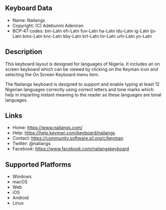 Keyboard Data
-------------

* Name:           Nailangs
* Copyright:      (C) Adebunmi Adeniran
* BCP-47 codes:   bin-Latn efi-Latn fuv-Latn ha-Latn idu-Latn ig-Latn ijs-Latn bms-Latn knc-Latn kby-Latn krt-Latn tiv-Latn urh-Latn yo-Latn

Description
-----------

This keyboard layout is designed for languages of Nigeria. It includes
an on screen keyboard which can be viewed by clicking on the Keyman icon
and selecting the On Screen Keyboard menu item.

The Nailangs keyboard is designed to support and enable typing at least 12
Nigerian languages correctly using correct letters and tone marks which
help in imparting instant meaning to the reader as these languages are
tonal languages.

Links
-----

 * Home:     https://www.nailangs.com/
 * Help:     https://help.keyman.com/keyboard/nailangs
 * Contact:  https://community.software.sil.org/c/keyman
 * Twitter:  @nailangs
 * Facebook: https://www.facebook.com/nailangskeyboard

Supported Platforms
-------------------

 * Windows
 * macOS
 * Web
 * iOS
 * Android
 * Linux
